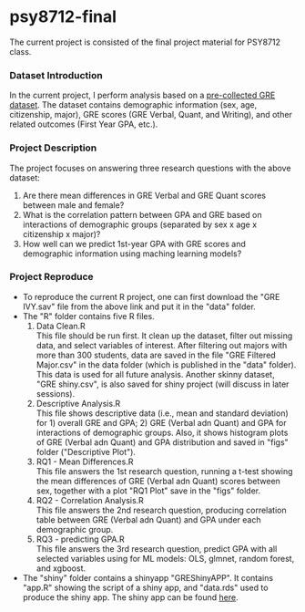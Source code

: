 # psy8712-final
The current project is consisted of the final project material for PSY8712 class.

### Dataset Introduction
In the current project, I perform analysis based on a [pre-collected GRE dataset](https://www.openicpsr.org/openicpsr/project/155721/version/V1/view;jsessionid=CCA87775E2BAE63EE1B4FC92FF3AE409>). The dataset contains demographic information (sex, age, citizenship, major), GRE scores (GRE Verbal, Quant, and Writing), and other related outcomes (First Year GPA, etc.). 

### Project Description
The project focuses on answering three research questions with the above dataset:
1. Are there mean differences in GRE Verbal and GRE Quant scores between male and female?
2. What is the correlation pattern between GPA and GRE based on interactions of demographic groups (separated by sex x age x citizenship x major)?
3. How well can we predict 1st-year GPA with GRE scores and demographic information using maching learning models?

### Project Reproduce
* To reproduce the current R project, one can first download the "GRE IVY.sav" file from the above link and put it in the "data" folder.  
* The "R" folder contains five R files.
  1. Data Clean.R  
  This file should be run first. It clean up the dataset, filter out missing data, and select variables of interest. After filtering out majors with more than 300 students, data are saved in the file "GRE Filtered Major.csv" in the data folder (which is published in the "data" folder). This data is used for all future analysis. Another skinny dataset, "GRE shiny.csv", is also saved for shiny project (will discuss in later sessions).
  2. Descriptive Analysis.R  
   This file shows descriptive data (i.e., mean and standard deviation) for 1) overall GRE and GPA; 2) GRE (Verbal adn Quant) and GPA for interactions of demographic groups. Also, it shows histogram plots of GRE (Verbal adn Quant) and GPA distribution and saved in "figs" folder ("Descriptive Plot").
  3. RQ1 - Mean Differences.R    
   This file answers the 1st research question, running a t-test showing the mean differences of GRE (Verbal adn Quant) scores between sex, together with a plot "RQ1 Plot" save in the "figs" folder.
  4. RQ2 - Correlation Analysis.R   
   This file answers the 2nd research question, producing correlation table between GRE (Verbal adn Quant) and GPA under each demographic group.
  5. RQ3 - predicting GPA.R    
   This file answers the 3rd research question, predict GPA with all selected variables using for ML models: OLS, glmnet, random forest, and xgboost.   
* The "shiny" folder contains a shinyapp "GREShinyAPP". It contains "app.R" showing the script of a shiny app, and "data.rds" used to produce the shiny app. The shiny app can be found [here](https://purplefishlovespig.shinyapps.io/greshinyapp/).
